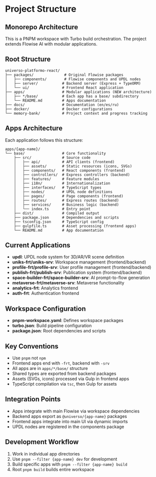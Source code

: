 # Project Structure

## Monorepo Architecture
This is a PNPM workspace with Turbo build orchestration. The project extends Flowise AI with modular applications.

## Root Structure
```
universo-platformo-react/
├── packages/              # Original Flowise packages
│   ├── components/        # Flowise components and UPDL nodes
│   ├── server/           # Backend server (Express + TypeORM)
│   └── ui/               # Frontend React application
├── apps/                 # Modular applications (NEW architecture)
│   ├── */base/           # Each app has a base/ subdirectory
│   └── README.md         # Apps documentation
├── docs/                 # Documentation (en/es/ru)
├── docker/               # Docker configurations
└── memory-bank/          # Project context and progress tracking
```

## Apps Architecture
Each application follows this structure:
```
apps/{app-name}/
└── base/                 # Core functionality
    ├── src/              # Source code
    │   ├── api/          # API clients (frontend)
    │   ├── assets/       # Static resources (icons, SVGs)
    │   ├── components/   # React components (frontend)
    │   ├── controllers/  # Express controllers (backend)
    │   ├── features/     # Feature modules
    │   ├── i18n/         # Internationalization
    │   ├── interfaces/   # TypeScript types
    │   ├── nodes/        # UPDL node definitions
    │   ├── pages/        # Page components (frontend)
    │   ├── routes/       # Express routes (backend)
    │   ├── services/     # Business logic (backend)
    │   └── index.ts      # Entry point
    ├── dist/             # Compiled output
    ├── package.json      # Dependencies and scripts
    ├── tsconfig.json     # TypeScript config
    ├── gulpfile.ts       # Asset processing (frontend apps)
    └── README.md         # App documentation
```

## Current Applications
- **updl**: UPDL node system for 3D/AR/VR scene definition
- **uniks-frt/uniks-srv**: Workspace management (frontend/backend)
- **profile-frt/profile-srv**: User profile management (frontend/backend)
- **publish-frt/publish-srv**: Publication system (frontend/backend)
- **space-builder-frt/space-builder-srv**: AI prompt-to-flow generation
- **metaverse-frt/metaverse-srv**: Metaverse functionality
- **analytics-frt**: Analytics frontend
- **auth-frt**: Authentication frontend

## Workspace Configuration
- **pnpm-workspace.yaml**: Defines workspace packages
- **turbo.json**: Build pipeline configuration
- **package.json**: Root dependencies and scripts

## Key Conventions
- Use `pnpm` not `npm`
- Frontend apps end with `-frt`, backend with `-srv`
- All apps are in `apps/*/base/` structure
- Shared types are exported from backend packages
- Assets (SVGs, icons) processed via Gulp in frontend apps
- TypeScript compilation via `tsc`, then Gulp for assets

## Integration Points
- Apps integrate with main Flowise via workspace dependencies
- Backend apps export as `@universo/{app-name}` packages
- Frontend apps integrate into main UI via dynamic imports
- UPDL nodes are registered in the components package

## Development Workflow
1. Work in individual app directories
2. Use `pnpm --filter {app-name} dev` for development
3. Build specific apps with `pnpm --filter {app-name} build`
4. Root `pnpm build` builds entire workspace